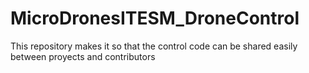 # MicroDronesITESM_DroneControl
This repository makes it so that the control code can be shared easily between proyects and contributors
